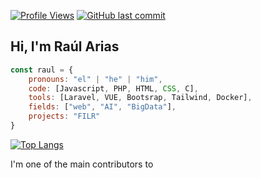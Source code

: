 [![Profile Views](https://komarev.com/ghpvc/?username=TH0RlN&color=brightgreen&label=Views&style=plastic)](https://github.com/antonkomarev/github-profile-views-counter)
[![GitHub last commit](https://img.shields.io/github/last-commit/TH0RlN/TH0RlN?style=plastic)](https://shields.io/category/activity)
<h2>Hi, I'm Raúl Arias</h2>

```javascript
const raul = {
    pronouns: "el" | "he" | "him",
    code: [Javascript, PHP, HTML, CSS, C],
    tools: [Laravel, VUE, Bootsrap, Tailwind, Docker],
    fields: ["web", "AI", "BigData"],
    projects: "FILR"
}
```
[![Top Langs](https://github-readme-stats.vercel.app/api/top-langs/?username=TH0RlN)](https://github.com/anuraghazra/github-readme-stats)

I'm one of the main contributors to 